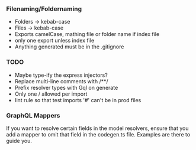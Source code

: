 ### Filenaming/Foldernaming

- Folders -> kebab-case
- Files -> kebab-case
- Exports camelCase, mathing file or folder name if index file
- only one export unless index file
- Anything generated must be in the .gitignore

### TODO

- Maybe type-ify the express injectors?
- Replace multi-line comments with /\*\*/
- Prefix resolver types with Gql on generate
- Only one / allowed per import
- lint rule so that test imports '#' can't be in prod files

### GraphQL Mappers

If you want to resolve certain fields in the model resolvers, ensure that you add a mapper to omit that field in the codegen.ts file. Examples are there to guide you.
